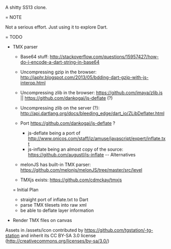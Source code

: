 A shitty SS13 clone.

= NOTE

Not a serious effort. Just using it to explore Dart.

= TODO

* TMX parser
	* Base64 stuff: http://stackoverflow.com/questions/15957427/how-do-i-encode-a-dart-string-in-base64
	* Uncompressing gzip in the browser: http://japhr.blogspot.com/2013/05/bdding-dart-gzip-with-js-interop.html
	* Uncompressing zlib in the browser: https://github.com/imaya/zlib.js || https://github.com/dankogai/js-deflate (?)
	* Uncompressing zlib on the server (?): http://api.dartlang.org/docs/bleeding_edge/dart_io/ZLibDeflater.html

	* Port https://github.com/dankogai/js-deflate ?
		* js-deflate being a port of http://www.onicos.com/staff/iz/amuse/javascript/expert/inflate.txt
		* js-inflate being an almost copy of the source: https://github.com/augustl/js-inflate
	-- Alternatives
	* melonJS has built-in TMX parser: https://github.com/melonjs/melonJS/tree/master/src/level
	* TMXjs exists: https://github.com/cdmckay/tmxjs

	= Initial Plan
	* straight port of inflate.txt to Dart
	* parse TMX tilesets into raw xml
	* be able to deflate layer information
* Render TMX files on canvas


Assets in /assets/icon contributed by https://github.com/tgstation/-tg-station and inherit its CC BY-SA 3.0 license (http://creativecommons.org/licenses/by-sa/3.0/)